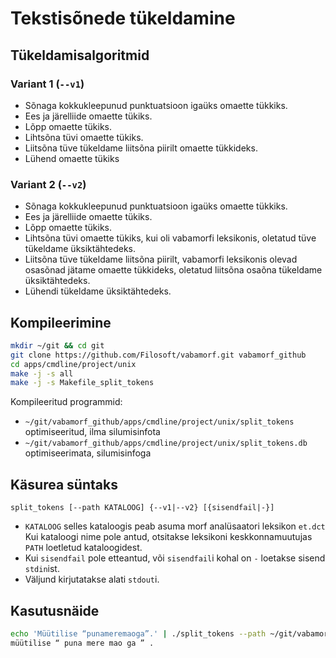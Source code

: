# Tekstisõnede tükeldamine

## Tükeldamisalgoritmid

### Variant 1 (`--v1`)

* Sõnaga kokkukleepunud punktuatsioon igaüks omaette tükkiks.
* Ees ja järelliide omaette tükiks.
* Lõpp omaette tükiks.
* Lihtsõna tüvi omaette tükiks.
* Liitsõna tüve tükeldame liitsõna piirilt omaette tükkideks.
* Lühend omaette tükiks

### Variant 2 (`--v2`)

* Sõnaga kokkukleepunud punktuatsioon igaüks omaette tükkiks.
* Ees ja järelliide omaette tükiks.
* Lõpp omaette tükiks.
* Lihtsõna tüvi omaette tükiks, kui oli vabamorfi leksikonis, oletatud tüve tükeldame üksiktähtedeks.
* Liitsõna tüve tükeldame liitsõna piirilt, vabamorfi leksikonis olevad osasõnad jätame omaette tükkideks,
  oletatud liitsõna osaõna tükeldame üksiktähtedeks.
* Lühendi tükeldame üksiktähtedeks.

## Kompileerimine

```bash
mkdir ~/git && cd git
git clone https://github.com/Filosoft/vabamorf.git vabamorf_github
cd apps/cmdline/project/unix
make -j -s all
make -j -s Makefile_split_tokens
```

Kompileeritud programmid:

* `~/git/vabamorf_github/apps/cmdline/project/unix/split_tokens` optimiseeritud, ilma silumisinfota
* `~/git/vabamorf_github/apps/cmdline/project/unix/split_tokens.db` optimiseerimata, silumisinfoga

## Käsurea süntaks

`split_tokens [--path KATALOOG] {--v1|--v2} [{sisendfail|-}]`

* `KATALOOG` selles kataloogis peab asuma morf analüsaatori leksikon `et.dct`
  Kui kataloogi nime pole antud, otsitakse leksikoni keskkonnamuutujas `PATH` loetletud kataloogidest.
* Kui `sisendfail` pole etteantud, või `sisendfail`i kohal on `-` loetakse sisend `stdin`ist.
* Väljund kirjutatakse alati `stdout`i.

## Kasutusnäide

```bash
echo 'Müütilise “punameremaoga”.' | ./split_tokens --path ~/git/vabamorf_github/dct/binary    
müütilise “ puna mere mao ga ” . 
```
